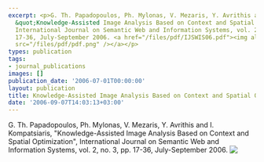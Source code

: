 ```yaml
---
excerpt: <p>G. Th. Papadopoulos, Ph. Mylonas, V. Mezaris, Y. Avrithis and I. Kompatsiaris,
  &quot;Knowledge-Assisted Image Analysis Based on Context and Spatial Optimization&quot;,
  International Journal on Semantic Web and Information Systems, vol. 2, no. 3, pp.
  17-36, July-September 2006. <a href="/files/pdf/IJSWIS06.pdf"><img align="top" border="0"
  src="/files/pdf/pdf.png" /></a></p>
types: publication
tags:
- journal_publications
images: []
publication_date: '2006-07-01T00:00:00'
layout: publication
title: Knowledge-Assisted Image Analysis Based on Context and Spatial Optimization
date: '2006-09-07T14:03:13+03:00'
---
```

<p>G. Th. Papadopoulos, Ph. Mylonas, V. Mezaris, Y. Avrithis and I. Kompatsiaris, &quot;Knowledge-Assisted Image Analysis Based on Context and Spatial Optimization&quot;, International Journal on Semantic Web and Information Systems, vol. 2, no. 3, pp. 17-36, July-September 2006. <a href="/files/pdf/IJSWIS06.pdf"><img align="top" border="0" src="/files/pdf/pdf.png" /></a></p>
